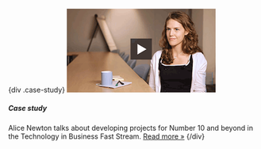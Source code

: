 {div .case-study}
[![Watch the video](/assets/images/strategy/case-studies/fast-stream/alice.png)](case-studies/fast-stream/)

##### Case study

Alice Newton talks about developing projects for Number 10 and beyond in the Technology in Business Fast Stream. [Read more »](case-studies/fast-stream/)
{/div}